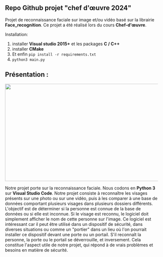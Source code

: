 ## **Repo Github projet "chef d'œuvre 2024"**

Projet de reconnaissance faciale sur image et/ou vidéo basé sur la librairie **Face_recognition**. Ce projet a été réalisé lors du cours **Chef-d'œuvre**.

Installation: 

 1. installer **Visual studio 2015+** et les packages **C / C++** 
 2. installer **CMake** 
 3. Et enfin `pip install -r requirements.txt`
 4. `python3 main.py`


 ## Présentation :

<img src="https://www.radiofrance.fr/s3/cruiser-production/2020/09/977a0d2f-8701-473d-a5ad-4ba1ac52d2e0/560x315_reconnaissance-faciale3.webp" height="320px" width="800"/>

Notre projet porte sur la reconnaissance faciale. Nous codons en **Python 3** sur **Visual Studio Code**. Notre projet consiste à reconnaître les visages présents sur une photo ou sur une vidéo, puis à les comparer à une base de données comportant plusieurs visages dans plusieurs dossiers différents. L'objectif est de déterminer si la personne est connue de la base de données ou si elle est inconnue. Si le visage est reconnu, le logiciel doit simplement afficher le nom de cette personne sur l'image. Ce logiciel est intéressant car il peut être utilisé dans un dispositif de sécurité, dans diverses situations ou comme un "portier" dans un lieu où l'on pourrait installer ce dispositif devant une porte ou un portail. S'il reconnaît la personne, la porte ou le portail se déverrouille, et inversement. Cela constitue l'aspect utile de notre projet, qui répond à de vrais problèmes et besoins en matière de sécurité.